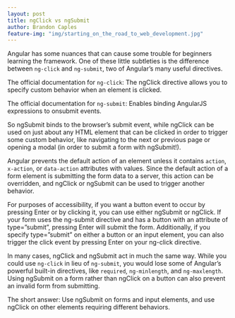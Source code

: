 ```yaml
---
layout: post
title: ngClick vs ngSubmit
author: Brandon Caples
feature-img: "img/starting_on_the_road_to_web_development.jpg"
---
```


Angular has some nuances that can cause some trouble for beginners learning the framework. One of these little subtleties is the difference between `ng-click` and `ng-submit`, two of Angular’s many useful directives.

The official documentation for `ng-click`: The ngClick directive allows you to specify custom behavior when an element is clicked.

The official documentation for `ng-submit`: Enables binding AngularJS expressions to onsubmit events.

So ngSubmit binds to the browser’s submit event, while ngClick can be used on just about any HTML element that can be clicked in order to trigger some custom behavior, like navigating to the next or previous page or opening a modal (in order to submit a form with ngSubmit!).

Angular prevents the default action of an element unless it contains `action`, `x-action`, or `data-action` attributes with values. Since the default action of a form element is submitting the form data to a server, this action can be overridden, and ngClick or ngSubmit can be used to trigger another behavior.

For purposes of accessibility, if you want a button event to occur by pressing Enter or by clicking it, you can use either ngSubmit or ngClick. If your form uses the ng-submit directive and has a button with an attribute of type=”submit”, pressing Enter will submit the form. Additionally, if you specify type=”submit” on either a button or an input element, you can also trigger the click event  by pressing Enter on your ng-click directive.

In many cases, ngClick and ngSubmit act in much the same way. While you could use `ng-click` in lieu of `ng-submit`, you would lose some of Angular’s powerful built-in directives, like `required`, `ng-minlength`, and `ng-maxlength`. Using ngSubmit on a form rather than ngClick on a button can also prevent an invalid form from submitting.

The short answer: Use ngSubmit on forms and input elements, and use ngClick on other elements requiring different behaviors.